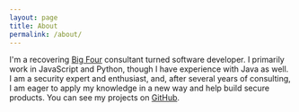 ```yaml
---
layout: page
title: About
permalink: /about/
---
```


I'm a recovering [Big Four](https://en.wikipedia.org/wiki/Big_Four_accounting_firms) 
consultant turned software developer. I primarily work in
JavaScript and Python, though I have experience with Java as well. I am a security
expert and enthusiast, and, after several years of consulting, I am eager to
apply my knowledge in a new way and help build secure products. You can see my projects
on [GitHub](https://github.com/jongrim).
